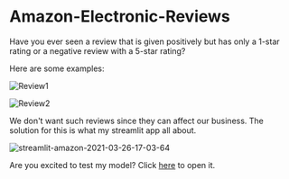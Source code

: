 # Amazon-Electronic-Reviews

Have you ever seen a review that is given positively but has only a 1-star rating or a negative review with a 5-star rating?

Here are some examples:

![Review1](https://user-images.githubusercontent.com/31875465/112632840-a585a000-8e5e-11eb-9a56-4162af70ac5b.jpeg)

![Review2](https://user-images.githubusercontent.com/31875465/112632865-acacae00-8e5e-11eb-91e2-d90f472f48bc.jpeg)


We don't want such reviews since they can affect our business.
The solution for this is what my streamlit app all about.

![streamlit-amazon-2021-03-26-17-03-64](https://user-images.githubusercontent.com/31875465/112630792-1c6d6980-8e5c-11eb-8424-3fd332235771.gif)

Are you excited to test my model? Click [here](https://share.streamlit.io/pranav-228/fake-review-monitoring-system-/main/amazon.py) to open it.


